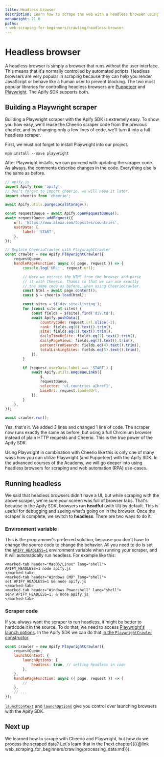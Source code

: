 ```yaml
---
title: Headless browser
description: Learn how to scrape the web with a headless browser using only a few lines of code. Chrome, Firefox, Safari, Edge - all are supported.
menuWeight: 21.8
paths:
- web-scraping-for-beginners/crawling/headless-browser
---
```


# [](#headless-browser) Headless browser

A headless browser is simply a browser that runs without the user interface. This means that it's normally controlled by automated scripts. Headless browsers are very popular in scraping because they can help you render JavaScript or behave like a human user to prevent blocking. The two most popular libraries for controlling headless browsers are [Puppeteer](https://pptr.dev/) and [Playwright](https://playwright.dev/). The Apify SDK supports both.

## [](#playwright-scraper) Building a Playwright scraper

Building a Playwright scraper with the Apify SDK is extremely easy. To show you how easy, we'll reuse the Cheerio scraper code from the previous chapter, and by changing only a few lines of code, we'll turn it into a full headless scraper.

First, we must not forget to install Playwright into our project.

```shell
npm install --save playwright
```

After Playwright installs, we can proceed with updating the scraper code. As always, the comments describe changes in the code. Everything else is the same as before.

```js
// apify.js
import Apify from 'apify';
// Don't forget to import cheerio, we will need it later.
import cheerio from 'cheerio';

await Apify.utils.purgeLocalStorage();

const requestQueue = await Apify.openRequestQueue();
await requestQueue.addRequest({
    url: 'https://www.alexa.com/topsites/countries',
    userData: {
        label: 'START',
    },
});

// Replace CheerioCrawler with PlaywrightCrawler
const crawler = new Apify.PlaywrightCrawler({
    requestQueue,
    handlePageFunction: async ({ page, request }) => {
        console.log('URL:', request.url);

        // Here we extract the HTML from the browser and parse
        // it with Cheerio. Thanks to that we can use exactly
        // the same code as before, when using CheerioCrawler.
        const html = await page.content();
        const $ = cheerio.load(html);

        const sites = $('div.site-listing');
        for (const site of sites) {
            const fields = $(site).find('div.td');
            await Apify.pushData({
                countryCode: request.url.slice(-2),
                rank: fields.eq(0).text().trim(),
                site: fields.eq(1).text().trim(),
                dailyTimeOnSite: fields.eq(2).text().trim(),
                dailyPageViews: fields.eq(3).text().trim(),
                percentFromSearch: fields.eq(4).text().trim(),
                totalLinkingSites: fields.eq(5).text().trim(),
            });
        }

        if (request.userData.label === 'START') {
            await Apify.utils.enqueueLinks({
                $,
                requestQueue,
                selector: 'ul.countries a[href]',
                baseUrl: request.loadedUrl,
            });
        }
    },
});

await crawler.run();
```

Yes, that's it. We added 3 lines and changed 1 line of code. The scraper now runs exactly the same as before, but using a full Chromium browser instead of plain HTTP requests and Cheerio. This is the true power of the Apify SDK.

Using Playwright in combination with Cheerio like this is only one of many ways how you can utilize Playwright (and Puppeteer) with the Apify SDK. In the advanced courses of the Academy, we will go deeper into using headless browsers for scraping and web automation (RPA) use-cases.

## [](#headless) Running headless

We said that headless browsers didn't have a UI, but while scraping with the above scraper, we're sure your screen was full of browser tabs. That's because in the Apify SDK, browsers run **headful** (with UI) by default. This is useful for debugging and seeing what's going on in the browser. Once the scraper is complete, we switch to **headless**. There are two ways to do it.

### [](#headless-env-var) Environment variable

This is the programmer's preferred solution, because you don't have to change the source code to change the behavior. All you need to do is set the [`APIFY_HEADLESS=1`](https://sdk.apify.com/docs/guides/environment-variables#apify_headless) environment variable when running your scraper, and it will automatically run headless. For example like this:

```marked-tabs
<marked-tab header="MacOS/Linux" lang="shell">
APIFY_HEADLESS=1 node apify.js
</marked-tab>
<marked-tab header="Windows CMD" lang="shell">
set APIFY_HEADLESS=1 && node apify.js
</marked-tab>
<marked-tab header="Windows Powershell" lang="shell">
$env:APIFY_HEADLESS=1; & node apify.js
</marked-tab>
```

### [](#headless-code) Scraper code

If you always want the scraper to run headless, it might be better to hardcode it in the source. To do that, we need to access [Playwright's launch options](https://playwright.dev/docs/api/class-browsertype#browser-type-launch-option-headless). In the Apify SDK we can do that [in the `PlaywrightCrawler` constructor](https://sdk.apify.com/docs/typedefs/playwright-crawler-options#launchcontext).

```js
const crawler = new Apify.PlaywrightCrawler({
    requestQueue,
    launchContext: {
        launchOptions: {
            headless: true, // setting headless in code
        },
    },
    handlePageFunction: async ({ page, request }) => {
        // ...
    },
    // ...
});
```

[`launchContext`](https://sdk.apify.com/docs/typedefs/playwright-launch-context) and [`launchOptions`](https://playwright.dev/docs/api/class-browsertype#browser-type-launch) give you control over launching browsers with the Apify SDK.

## [](#next) Next up

We learned how to scrape with Cheerio and Playwright, but how do we process the scraped data? Let's learn that in the [next chapter]({{@link web_scraping_for_beginners/crawling/processing_data.md}}).
